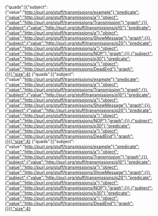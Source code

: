 {"quads":[{"subject":{"value":"http://purl.org/stuff/transmissions/example"},"predicate":{"value":"http://purl.org/stuff/transmissions/a"},"object":{"value":"http://purl.org/stuff/transmissions/Transmission"},"graph":{}},{"subject":{"value":"http://purl.org/stuff/transmissions/p10"},"predicate":{"value":"http://purl.org/stuff/transmissions/a"},"object":{"value":"http://purl.org/stuff/transmissions/ShowMessage"},"graph":{}},{"subject":{"value":"http://purl.org/stuff/transmissions/p20"},"predicate":{"value":"http://purl.org/stuff/transmissions/a"},"object":{"value":"http://purl.org/stuff/transmissions/NOP"},"graph":{}},{"subject":{"value":"http://purl.org/stuff/transmissions/p30"},"predicate":{"value":"http://purl.org/stuff/transmissions/a"},"object":{"value":"http://purl.org/stuff/transmissions/DeadEnd"},"graph":{}}],"size":4}
{"quads":[{"subject":{"value":"http://purl.org/stuff/transmissions/example"},"predicate":{"value":"http://purl.org/stuff/transmissions/a"},"object":{"value":"http://purl.org/stuff/transmissions/Transmission"},"graph":{}},{"subject":{"value":"http://purl.org/stuff/transmissions/p10"},"predicate":{"value":"http://purl.org/stuff/transmissions/a"},"object":{"value":"http://purl.org/stuff/transmissions/ShowMessage"},"graph":{}},{"subject":{"value":"http://purl.org/stuff/transmissions/p20"},"predicate":{"value":"http://purl.org/stuff/transmissions/a"},"object":{"value":"http://purl.org/stuff/transmissions/NOP"},"graph":{}},{"subject":{"value":"http://purl.org/stuff/transmissions/p30"},"predicate":{"value":"http://purl.org/stuff/transmissions/a"},"object":{"value":"http://purl.org/stuff/transmissions/DeadEnd"},"graph":{}}],"size":4}
{"quads":[{"subject":{"value":"http://purl.org/stuff/transmissions/example"},"predicate":{"value":"http://purl.org/stuff/transmissions/a"},"object":{"value":"http://purl.org/stuff/transmissions/Transmission"},"graph":{}},{"subject":{"value":"http://purl.org/stuff/transmissions/p10"},"predicate":{"value":"http://purl.org/stuff/transmissions/a"},"object":{"value":"http://purl.org/stuff/transmissions/ShowMessage"},"graph":{}},{"subject":{"value":"http://purl.org/stuff/transmissions/p20"},"predicate":{"value":"http://purl.org/stuff/transmissions/a"},"object":{"value":"http://purl.org/stuff/transmissions/NOP"},"graph":{}},{"subject":{"value":"http://purl.org/stuff/transmissions/p30"},"predicate":{"value":"http://purl.org/stuff/transmissions/a"},"object":{"value":"http://purl.org/stuff/transmissions/DeadEnd"},"graph":{}}],"size":4}
